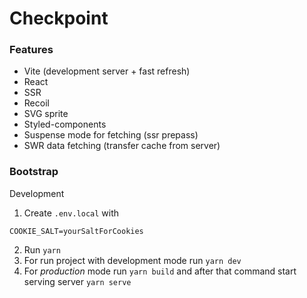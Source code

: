 # Checkpoint

### Features

- Vite (development server + fast refresh)
- React
- SSR
- Recoil
- SVG sprite
- Styled-components
- Suspense mode for fetching (ssr prepass)
- SWR data fetching (transfer cache from server)

### Bootstrap
Development

1. Create `.env.local` with 
```
COOKIE_SALT=yourSaltForCookies
```
2. Run `yarn`
3. For run project with development mode run `yarn dev`
4. For *production* mode run `yarn build` and after that command start serving server `yarn serve`
